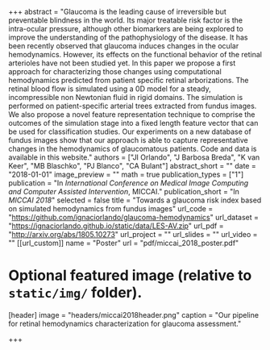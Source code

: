 +++
abstract = "Glaucoma is the leading cause of irreversible but preventable blindness in the world. Its major treatable risk factor is the intra-ocular pressure, although other biomarkers are being explored to improve the understanding of the pathophysiology of the disease. It has been recently observed that glaucoma induces changes in the ocular hemodynamics. However, its effects on the functional behavior of the retinal arterioles have not been studied yet. In this paper we propose a first approach for characterizing those changes using computational hemodynamics predicted from patient specific retinal arborizations. The retinal blood flow is simulated using a 0D model for a steady, incompressible non Newtonian fluid in rigid domains. The simulation is performed on patient-specific arterial trees extracted from fundus images. We also propose a novel feature representation technique to comprise the outcomes of the simulation stage into a fixed length feature vector that can be used for classification studies. Our experiments on a new database of fundus images show that our approach is able to capture representative changes in the hemodynamics of glaucomatous patients. Code and data is available in this website."
authors = ["JI Orlando", "J Barbosa Breda", "K van Keer", "MB Blaschko", "PJ Blanco", "CA Bulant"]
abstract_short = ""
date = "2018-01-01"
image_preview = ""
math = true
publication_types = ["1"]
publication = "In *International Conference on Medical Image Computing and Computer Assisted Intervention*, MICCAI."
publication_short = "In *MICCAI 2018*"
selected = false
title = "Towards a glaucoma risk index based on simulated hemodynamics from fundus images"
url_code = "https://github.com/ignaciorlando/glaucoma-hemodynamics"
url_dataset = "https://ignaciorlando.github.io/static/data/LES-AV.zip"
url_pdf = "http://arxiv.org/abs/1805.10273"
url_project = ""
url_slides = ""
url_video = ""
[[url_custom]]
    name = "Poster"
    url = "pdf/miccai_2018_poster.pdf"


# Optional featured image (relative to `static/img/` folder).
[header]
image = "headers/miccai2018header.png"
caption = "Our pipeline for retinal hemodynamics characterization for glaucoma assessment."

+++
